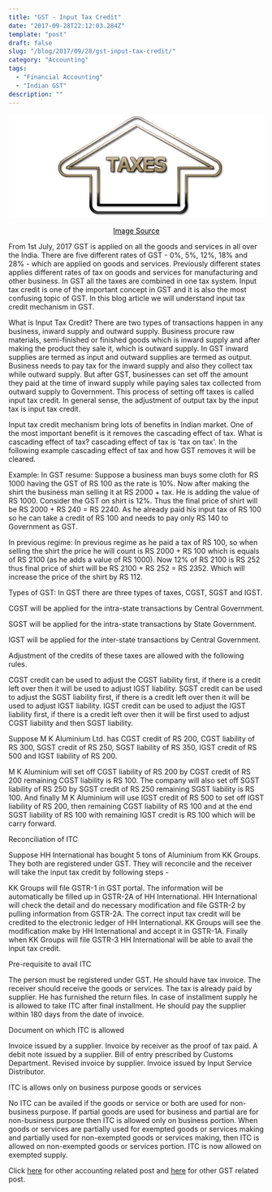```yaml
---
title: "GST - Input Tax Credit"
date: "2017-09-28T22:12:03.284Z"
template: "post"
draft: false
slug: "/blog/2017/09/28/gst-input-tax-credit/"
category: "Accounting"
tags:
  - "Financial Accounting"
  - "Indian GST"
description: ""
---
```


![GST - Input Tax Credit](/media/pixabay/gst-input-tax-credit.jpg "GST - Input Tax Credit")
[<center><span style="color:black">Image Source</span></center>](https://pixabay.com/illustrations/invoice-cash-payments-concept-3739354/)

From 1st July, 2017 GST is applied on all the goods and services in all over the India. There are five different rates of GST - 0%, 5%, 12%, 18% and 28% - which are applied on goods and services. Previously different states applies different rates of tax on goods and services for manufacturing and other business. In GST all the taxes are combined in one tax system. Input tax credit is one of the important concept in GST and it is also the most confusing topic of GST. In this blog article we will understand input tax credit mechanism in GST.

What is Input Tax Credit?
There are two types of transactions happen in any business, inward supply and outward supply. Business procure raw materials, semi-finished or finished goods which is inward supply and after making the product they sale it, which is outward supply. In GST inward supplies are termed as input and outward supplies are termed as output. Business needs to pay tax for the inward supply and also they collect tax while outward supply. But after GST, businesses can set off the amount they paid at the time of inward supply while paying sales tax collected from outward supply to Government. This process of setting off taxes is called input tax credit. In general sense, the adjustment of output tax by the input tax is input tax credit.

Input tax credit mechanism bring lots of benefits in Indian market. One of the most important benefit is it removes the cascading effect of tax. What is cascading effect of tax? cascading effect of tax is 'tax on tax'. In the following example cascading effect of tax and how GST removes it will be cleared.

Example:
In GST resume: Suppose a business man buys some cloth for RS 1000 having the GST of RS 100 as the rate is 10%. Now after making the shirt the business man selling it at RS 2000 + tax. He is adding the value of RS 1000. Consider the GST on shirt is 12%. Thus the final price of shirt will be RS 2000 + RS 240 = RS 2240. As he already paid his input tax of RS 100 so he can take a credit of RS 100 and needs to pay only RS 140 to Government as GST.

In previous regime: In previous regime as he paid a tax of RS 100, so when selling the shirt the price he will count is RS 2000 + RS 100 which is equals of RS 2100 (as he adds a value of RS 1000). Now 12% of RS 2100 is RS 252 thus final price of shirt will be RS 2100 + RS 252 = RS 2352. Which will increase the price of the shirt by RS 112.

Types of GST: In GST there are three types of taxes, CGST, SGST and IGST.

CGST will be applied for the intra-state transactions by Central Government.

SGST will be applied for the intra-state transactions by State Government.

IGST will be applied for the inter-state transactions by Central Government.

Adjustment of the credits of these taxes are allowed with the following rules.

CGST credit can be used to adjust the CGST liability first, if there is a credit left over then it will be used to adjust IGST liability.
SGST credit can be used to adjust the SGST liability first, if there is a credit left over then it will be used to adjust IGST liability.
IGST credit can be used to adjust the IGST liability first, if there is a credit left over then it will be first used to adjust CGST liability and then SGST liability.

Suppose M K Aluminium Ltd. has CGST credit of RS 200, CGST liability of RS 300, SGST credit of RS 250, SGST liability of RS 350, IGST credit of RS 500 and IGST liability of RS 200.

M K Aluminium will set off CGST liability of RS 200 by CGST credit of RS 200 remaining CGST liability is RS 100.
The company will also set off SGST liability of RS 250 by SGST credit of RS 250 remaining SGST liability is RS 100.
And finally M K Aluminium will use IGST credit of RS 500 to set off IGST liability of RS 200, then remaining CGST liability of RS 100 and at the end SGST liability of RS 100 with remaining IGST credit is RS 100 which will be carry forward.

Reconciliation of ITC

Suppose HH International has bought 5 tons of Aluminium from KK Groups. They both are registered under GST. They will reconcile and the receiver will take the input tax credit by following steps -

KK Groups will file GSTR-1 in GST portal.
The information will be automatically be filled up in GSTR-2A of HH International.
HH International will check the detail and do necessary modification and file GSTR-2 by pulling information from GSTR-2A. The correct input tax credit will be credited to the electronic ledger of HH International.
KK Groups will see the modification make by HH International and accept it in GSTR-1A.
Finally when KK Groups will file GSTR-3 HH International will be able to avail the input tax credit.

Pre-requisite to avail ITC

The person must be registered under GST.
He should have tax invoice.
The receiver should receive the goods or services.
The tax is already paid by supplier.
He has furnished the return files.
In case of installment supply he is allowed to take ITC after final installment.
He should pay the supplier within 180 days from the date of invoice.

Document on which ITC is allowed

Invoice issued by a supplier.
Invoice by receiver as the proof of tax paid.
A debit note issued by a supplier.
Bill of entry prescribed by Customs Department.
Revised invoice by supplier.
Invoice issued by Input Service Distributor.

ITC is allows only on business purpose goods or services

No ITC can be availed if the goods or service or both are used for non-business purpose.
If partial goods are used for business and partial are for non-business purpose then ITC is allowed only on business portion.
When goods or services are partially used for exempted goods or services making and partially used for non-exempted goods or services making, then ITC is allowed on non-exempted goods or services portion.
ITC is now allowed on exempted supply.

Click [here](https://www.nahidsaikat.com/category/accounting/ "Accounting Post") for other accounting related post and [here](https://www.nahidsaikat.com/tag/indian-gst/ "Indian GST") for other GST related post.
